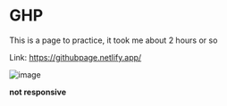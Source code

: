 # GHP

This is a page to practice, it took me about 2 hours or so

Link: https://githubpage.netlify.app/

![image](https://github.com/Sam3810/GitHub-Page/assets/118696492/a7bc1052-6c1a-43d1-916e-049c06e85631)

**not responsive**
